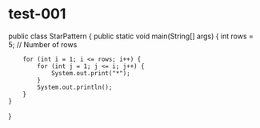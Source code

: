 # test-001
public class StarPattern {
    public static void main(String[] args) {
        int rows = 5; // Number of rows

        for (int i = 1; i <= rows; i++) {
            for (int j = 1; j <= i; j++) {
                System.out.print("*");
            }
            System.out.println();
        }
    }
}
